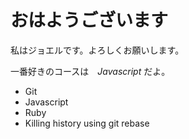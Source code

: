 # おはようございます

私はジョエルです。よろしくお願いします。

一番好きのコースは　_Javascript_ だよ。

* Git
* Javascript
* Ruby
* Killing history using git rebase
